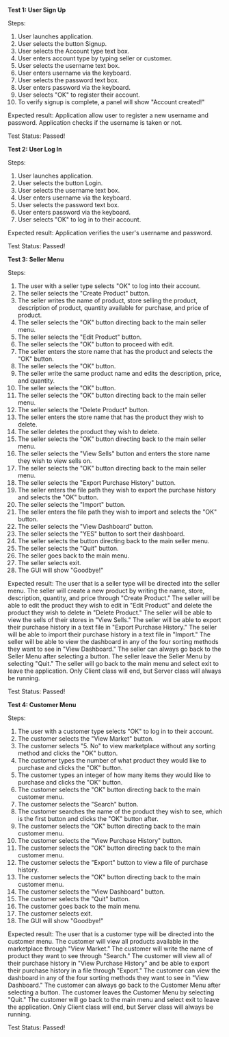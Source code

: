 **Test 1: User Sign Up**

Steps:
1. User launches application.
2. User selects the button Signup.
3. User selects the Account type text box.
4. User enters account type by typing seller or customer.
5. User selects the username text box.
6. User enters username via the keyboard.
7. User selects the password text box.
8. User enters password via the keyboard.
9. User selects "OK" to register their account.
10. To verify signup is complete, a panel will show "Account created!"

Expected result: Application allow user to register a new username and password. Application checks if the username is
taken or not.

Test Status: Passed!


**Test 2: User Log In**

Steps:
1. User launches application.
2. User selects the button Login.
3. User selects the username text box.
4. User enters username via the keyboard.
5. User selects the password text box.
6. User enters password via the keyboard.
7. User selects "OK" to log in to their account.

Expected result: Application verifies the user's username and password.

Test Status: Passed!

**Test 3: Seller Menu**

Steps:

1. The user with a seller type selects "OK" to log into their account.
2. The seller selects the "Create Product" button.
3. The seller writes the name of product, store selling the product, description of product, quantity available for
   purchase, and price of product.
4. The seller selects the "OK" button directing back to the main seller menu.
5. The seller selects the "Edit Product" button.
6. The seller selects the "OK" button to proceed with edit.
7. The seller enters the store name that has the product and selects the "OK" button.
8. The seller selects the "OK" button.
9. The seller write the same product name and edits the description, price, and quantity.
10. The seller selects the "OK" button.
11. The seller selects the "OK" button directing back to the main seller menu.
12. The seller selects the "Delete Product" button.
13. The seller enters the store name that has the product they wish to delete.
14. The seller deletes the product they wish to delete.
15. The seller selects the "OK" button directing back to the main seller menu.
16. The seller selects the "View Sells" button and enters the store name they wish to view sells on.
17. The seller selects the "OK" button directing back to the main seller menu.
18. The seller selects the "Export Purchase History" button.
19. The seller enters the file path they wish to export the purchase history and selects the "OK" button.
20. The seller selects the "Import" button.
21. The seller enters the file path they wish to import and selects the "OK" button.
22. The seller selects the "View Dashboard" button.
23. The seller selects the "YES" button to sort their dashboard.
24. The seller selects the button directing back to the main seller menu.
25. The seller selects the "Quit" button.
26. The seller goes back to the main menu.
27. The seller selects exit.
28. The GUI will show "Goodbye!"

Expected result: The user that is a seller type will be directed into the seller menu. The
seller will create a new product by writing the name, store, description, quantity, and price
through "Create Product." The seller will be able to edit the product they wish to edit in
"Edit Product" and delete the product they wish to delete in "Delete Product." The seller will
be able to view the sells of their stores in "View Sells." The seller will be able to export
their purchase history in a text file in "Export Purchase History." The seller will be able to
import their purchase history in a text file in "Import." The seller will be able to view the
dashboard in any of the four sorting methods they want to see in "View Dashboard." The seller
can always go back to the Seller Menu after selecting a button. The seller leave the Seller Menu
by selecting "Quit." The seller will go back to the main menu and select exit to leave the application.
Only Client class will end, but Server class will always be running.

Test Status: Passed!

**Test 4: Customer Menu**

Steps:
1. The user with a customer type selects "OK" to log in to their account.
2. The customer selects the "View Market" button.
3. The customer selects "5. No" to view marketplace without any sorting method and clicks the "OK" button.
4. The customer types the number of what product they would like to purchase and clicks the "OK" button.
5. The customer types an integer of how many items they would like to purchase and clicks the "OK" button.
6. The customer selects the "OK" button directing back to the main customer menu.
7. The customer selects the "Search" button.
8. The customer searches the name of the product they wish to see, which is the first button and clicks the "OK" 
button after.
9. The customer selects the "OK" button directing back to the main customer menu.
10. The customer selects the "View Purchase History" button.
11. The customer selects the "OK" button directing back to the main customer menu.
12. The customer selects the "Export" button to view a file of purchase history.
13. The customer selects the "OK" button directing back to the main customer menu.
14. The customer selects the "View Dashboard" button.
15. The customer selects the "Quit" button.
16. The customer goes back to the main menu.
17. The customer selects exit.
18. The GUI will show "Goodbye!"

Expected result: The user that is a customer type will be directed into the customer menu.
The customer will view all products available in the marketplace through "View Market." The
customer will write the name of product they want to see through "Search." The customer will
view all of their purchase history in "View Purchase History" and be able to export their purchase
history in a file through "Export." The customer can view the dashboard in any of the four sorting
methods they want to see in "View Dashboard." The customer can always go back to the Customer Menu
after selecting a button. The customer leaves the Customer Menu by selecting "Quit." 
The customer will go back to the main menu and select exit to leave the application. Only Client class
will end, but Server class will always be running.

Test Status: Passed!